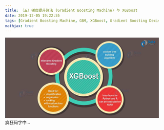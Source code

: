 ```yaml
---
title: （五）梯度提升算法 (Gradient Boosting Machine) 与 XGBoost
date: 2019-12-05 19:22:55
tags: [Gradient Boosting Machine, GBM, XGBoost, Gradient Boosting Decision Tree, GBDT, 梯度提升树, GBDT, GBM]
mathjax: true
---
```

![](/images/gbm/gbm1.jpg)
疯狂码字中...
<!-- more -->
